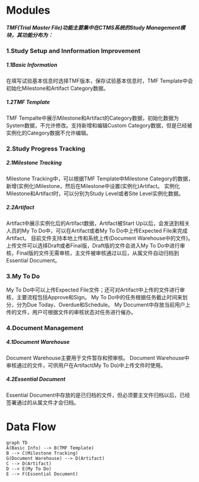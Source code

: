 # Modules  
__*TMF(Trial Master File)功能主要集中在CTMS系统的Study Management模块，其功能分布为：*__
### 1.Study Setup and Innformation Improvement
##### 1.1Basic Information  
在填写试验基本信息时选择TMF版本，保存试验基本信息时，TMF Template中会初始化Milestone和Artifact Category数据。
##### 1.2TMF Template  
TMF Tempalte中展示Milestone和Artifact的Category数据，初始化数据为System数据，不允许修改。支持新增和编辑Custom Category数据，但是已经被实例化的Category数据不允许编辑。
### 2.Study Progress Tracking
##### 2.1Milestone Tracking
Milestone Tracking中，可以根据TMF Template中Milestone Category的数据，新增(实例化)Milestone，然后在Milestone中设置(实例化)Artifact。
实例化Milestone和Artifact时，可以分别为Study Level或者Site Level实例化数据。
##### 2.2Artifact
Artifact中展示实例化后的Artifact数据，Artifact被Start Up以后，会发送到相关人员的My To Do中，可以在Artifact或者My To Do中上传Expected File来完成Artifact。
目前文件支持本地上传和系统上传(Document Warehouse中的文件)。
上传文件可以选择Draft或者Final版，Draft版的文件会进入My To Do中进行审核，Final版的文件无需审核，主文件被审核通过以后，从属文件自动归档到Essential Document。
### 3.My To Do
My To Do中可以上传Expected File文件；还可对Artifact中上传的文件进行审核，主要流程包括Approve和Sign。
My To Do中的任务根据任务截止时间来划分，分为Due Today、Overdue和Schedule。
My Document中存放当前用户上传的文件，用户可根据文件的审核状态对任务进行催办。
### 4.Document Management
##### 4.1Document Warehouse
Document Warehouse主要用于文件暂存和预审核。
Document Warehouse中审核通过的文件，可供用户在Artifact(My To Do)中上传文件时使用。
##### 4.2Essential Document
Essential Document中存放的是已归档的文件，但必须要主文件归档以后，已经签署通过的从属文件才会归档。


# Data Flow
```mermaid
graph TD
A(Basic Info) --> B(TMF Template)
B --> C(Milestone Tracking)
G(Document Warehouse) --> D(Artifact)
C --> D(Artifact)
D --> E(My To Do)
E --> F(Essential Document)
```